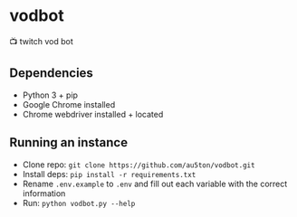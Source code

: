 # vodbot
:tv: twitch vod bot

## Dependencies
- Python 3 + pip
- Google Chrome installed
- Chrome webdriver installed + located

## Running an instance
- Clone repo: `git clone https://github.com/au5ton/vodbot.git`
- Install deps: `pip install -r requirements.txt`
- Rename `.env.example` to `.env` and fill out each variable with the correct information
- Run: `python vodbot.py --help`



